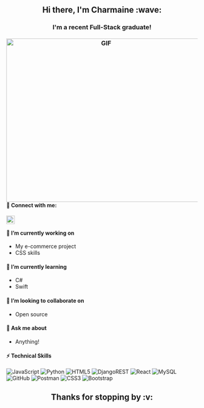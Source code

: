 
<h2 align="center"> Hi there, I'm Charmaine :wave:	<br />
<h3 align="center"> I'm a recent Full-Stack graduate!<br />
<br />
<img align="right" alt="GIF" src="https://user-images.githubusercontent.com/88203567/139379191-bfbcf524-7d49-4882-8420-c5763aec590b.gif" width="510" height="430">

#### :envelope_with_arrow: Connect with me:
<a href="https://www.linkedin.com/in/charmaine-llacuna"><img align="left" src="https://cdn.jsdelivr.net/npm/simple-icons@v3/icons/linkedin.svg" alt="Char-Alexis | LinkedIn" width="22px"/></a>
<br />
#### 🔭 I’m currently working on
- My e-commerce project
- CSS skills

#### 🌱 I’m currently learning
- C#
- Swift

#### 👯 I’m looking to collaborate on 
- Open source

#### 💬 Ask me about 
- Anything!

#### :zap: Technical Skills
![JavaScript](https://img.shields.io/badge/javascript-%23323330.svg?style=for-the-badge&logo=javascript&logoColor=%23F7DF1E)
![Python](https://img.shields.io/badge/python-3670A0?style=for-the-badge&logo=python&logoColor=ffdd54)
![HTML5](https://img.shields.io/badge/html5-%23E34F26.svg?style=for-the-badge&logo=html5&logoColor=white)
![DjangoREST](https://img.shields.io/badge/DJANGO-REST-ff1709?style=for-the-badge&logo=django&logoColor=white&color=ff1709&labelColor=gray)
![React](https://img.shields.io/badge/react-%2320232a.svg?style=for-the-badge&logo=react&logoColor=%2361DAFB)
![MySQL](https://img.shields.io/badge/mysql-%2300f.svg?style=for-the-badge&logo=mysql&logoColor=white)
![GitHub](https://img.shields.io/badge/github-%23121011.svg?style=for-the-badge&logo=github&logoColor=white)
![Postman](https://img.shields.io/badge/Postman-FF6C37?style=for-the-badge&logo=postman&logoColor=white)
![CSS3](https://img.shields.io/badge/css3-%231572B6.svg?style=for-the-badge&logo=css3&logoColor=white)
![Bootstrap](https://img.shields.io/badge/bootstrap-%23563D7C.svg?style=for-the-badge&logo=bootstrap&logoColor=white)

<h2 align="center"> Thanks for stopping by :v:	<br />

